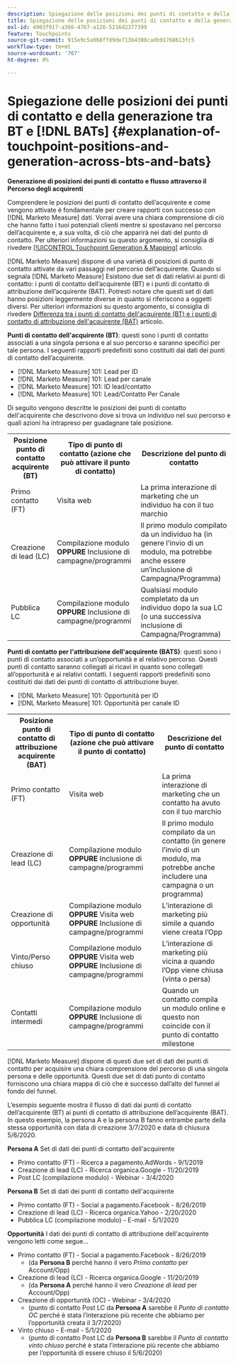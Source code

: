 ```yaml
---
description: Spiegazione delle posizioni dei punti di contatto e della generazione tra BT e BAT - [!DNL Marketo Measure]
title: Spiegazione delle posizioni dei punti di contatto e della generazione tra BT e [!DNL BATs]
exl-id: 4903f917-a366-4767-a126-5216d2377399
feature: Touchpoints
source-git-commit: 915e9c5a968ffd9de713b4308cadb91768613fc5
workflow-type: tm+mt
source-wordcount: '767'
ht-degree: 0%

---
```


# Spiegazione delle posizioni dei punti di contatto e della generazione tra BT e [!DNL BATs] {#explanation-of-touchpoint-positions-and-generation-across-bts-and-bats}

**Generazione di posizioni dei punti di contatto e flusso attraverso il Percorso degli acquirenti**

Comprendere le posizioni dei punti di contatto dell’acquirente e come vengono attivate è fondamentale per creare rapporti con successo con [!DNL Marketo Measure] dati. Vorrai avere una chiara comprensione di ciò che hanno fatto i tuoi potenziali clienti mentre si spostavano nel percorso dell’acquirente e, a sua volta, di ciò che apparirà nei dati del punto di contatto. Per ulteriori informazioni su questo argomento, si consiglia di rivedere [[!UICONTROL Touchpoint Generation & Mapping]](/help/configuration-and-setup/getting-started-with-marketo-measure/touchpoint-generation-and-mapping.md) articolo.

[!DNL Marketo Measure] dispone di una varietà di posizioni di punto di contatto attivate da vari passaggi nel percorso dell’acquirente. Quando si segnala [!DNL Marketo Measure] Esistono due set di dati relativi ai punti di contatto: i punti di contatto dell’acquirente (BT) e i punti di contatto di attribuzione dell’acquirente (BAT). Potresti notare che questi set di dati hanno posizioni leggermente diverse in quanto si riferiscono a oggetti diversi. Per ulteriori informazioni su questo argomento, si consiglia di rivedere [Differenza tra i punti di contatto dell&#39;acquirente (BT) e i punti di contatto di attribuzione dell&#39;acquirente (BAT)](/help/configuration-and-setup/getting-started-with-marketo-measure/difference-between-buyer-touchpoints-and-buyer-attribution-touchpoints.md) articolo.

**Punti di contatto dell&#39;acquirente (BT)**: questi sono i punti di contatto associati a una singola persona e al suo percorso e saranno specifici per tale persona. I seguenti rapporti predefiniti sono costituiti dai dati dei punti di contatto dell’acquirente.

* [!DNL Marketo Measure] 101: Lead per ID
* [!DNL Marketo Measure] 101: Lead per canale
* [!DNL Marketo Measure] 101: ID lead/contatto
* [!DNL Marketo Measure] 101: Lead/Contatto Per Canale

Di seguito vengono descritte le posizioni dei punti di contatto dell&#39;acquirente che descrivono dove si trova un individuo nel suo percorso e quali azioni ha intrapreso per guadagnare tale posizione.

<table> 
 <tbody>
  <tr>
   <th>Posizione punto di contatto acquirente (BT)</th> 
   <th>Tipo di punto di contatto (azione che può attivare il punto di contatto)</th> 
   <th>Descrizione del punto di contatto</th> 
  </tr>
  <tr>
   <td>Primo contatto (FT)</td> 
   <td>Visita web</td> 
   <td>La prima interazione di marketing che un individuo ha con il tuo marchio</td> 
  </tr>
  <tr>
   <td>Creazione di lead (LC)</td> 
   <td>Compilazione modulo <strong>OPPURE</strong> Inclusione di campagne/programmi</td> 
   <td>Il primo modulo compilato da un individuo ha (in genere l’invio di un modulo, ma potrebbe anche essere un’inclusione di Campagna/Programma)</td> 
  </tr>
  <tr>
   <td>Pubblica LC</td> 
   <td>Compilazione modulo <strong>OPPURE</strong> Inclusione di campagne/programmi</td> 
   <td>Qualsiasi modulo completato da un individuo dopo la sua LC (o una successiva inclusione di Campagna/Programma)</td> 
  </tr>
 </tbody>
</table>

**Punti di contatto per l&#39;attribuzione dell&#39;acquirente (BATS)**: questi sono i punti di contatto associati a un’opportunità e al relativo percorso. Questi punti di contatto saranno collegati ai ricavi in quanto sono collegati all’opportunità e ai relativi contatti. I seguenti rapporti predefiniti sono costituiti dai dati dei punti di contatto di attribuzione buyer.

* [!DNL Marketo Measure] 101: Opportunità per ID
* [!DNL Marketo Measure] 101: Opportunità per canale ID

<table> 
 <tbody>
  <tr>
   <th>Posizione punto di contatto di attribuzione acquirente (BAT)</th> 
   <th>Tipo di punto di contatto (azione che può attivare il punto di contatto)</th> 
   <th>Descrizione del punto di contatto</th> 
  </tr>
  <tr>
   <td>Primo contatto (FT)</td> 
   <td>Visita web</td> 
   <td>La prima interazione di marketing che un contatto ha avuto con il tuo marchio</td> 
  </tr>
  <tr>
   <td>Creazione di lead (LC)</td> 
   <td>Compilazione modulo <strong>OPPURE</strong> Inclusione di campagne/programmi</td> 
   <td>Il primo modulo compilato da un contatto (in genere l’invio di un modulo, ma potrebbe anche includere una campagna o un programma)</td> 
  </tr>
  <tr>
   <td>Creazione di opportunità</td> 
   <td>Compilazione modulo <strong>OPPURE</strong> Visita web <strong>OPPURE</strong> Inclusione di campagne/programmi</td> 
   <td>L’interazione di marketing più simile a quando viene creata l’Opp</td> 
  </tr> 
  <tr>
   <td>Vinto/Perso chiuso</td> 
   <td>Compilazione modulo <strong>OPPURE</strong> Visita web <strong>OPPURE</strong> Inclusione di campagne/programmi</td> 
   <td>L’interazione di marketing più vicina a quando l’Opp viene chiusa (vinta o persa)</td> 
  </tr>
  <tr>
   <td>Contatti intermedi</td> 
   <td>Compilazione modulo <strong>OPPURE</strong> Inclusione di campagne/programmi</td> 
   <td>Quando un contatto compila un modulo online e questo non coincide con il punto di contatto milestone</td> 
  </tr>
 </tbody>
</table>

[!DNL Marketo Measure] dispone di questi due set di dati dei punti di contatto per acquisire una chiara comprensione del percorso di una singola persona e delle opportunità. Questi due set di dati punto di contatto forniscono una chiara mappa di ciò che è successo dall’alto del funnel al fondo del funnel.

L’esempio seguente mostra il flusso di dati dai punti di contatto dell’acquirente (BT) ai punti di contatto di attribuzione dell’acquirente (BAT). In questo esempio, la persona A e la persona B fanno entrambe parte della stessa opportunità con data di creazione 3/7/2020 e data di chiusura 5/6/2020.

**Persona A** Set di dati dei punti di contatto dell&#39;acquirente

* Primo contatto (FT) - Ricerca a pagamento.AdWords - 9/1/2019
* Creazione di lead (LC) - Ricerca organica.Google - 11/20/2019
* Post LC (compilazione modulo) - Webinar - 3/4/2020

**Persona B** Set di dati dei punti di contatto dell&#39;acquirente

* Primo contatto (FT) - Social a pagamento.Facebook - 8/26/2019
* Creazione di lead (LC) - Ricerca organica.Yahoo - 2/20/2020
* Pubblica LC (compilazione modulo) - E-mail - 5/1/2020

**Opportunità** I dati dei punti di contatto di attribuzione dell&#39;acquirente vengono letti come segue...

* Primo contatto (FT) - Social a pagamento.Facebook - 8/26/2019
   * (da **Persona B** perché hanno il vero _Primo contatto_ per Account/Opp)
* Creazione di lead (LC) - Ricerca organica.Google - 11/20/2019
   * (da **Persona A** perché hanno il vero _Creazione di lead_ per Account/Opp)
* Creazione di opportunità (OC) - Webinar - 3/4/2020
   * (punto di contatto Post LC da **Persona A** sarebbe il _Punto di contatto OC_ perché è stata l’interazione più recente che abbiamo per l’opportunità creata il 3/7/2020)
* Vinto chiuso - E-mail - 5/1/2020
   * (punto di contatto Post LC da **Persona B** sarebbe il _Punto di contatto vinto chiuso_ perché è stata l’interazione più recente che abbiamo per l’opportunità di essere chiuso il 5/6/2020)
